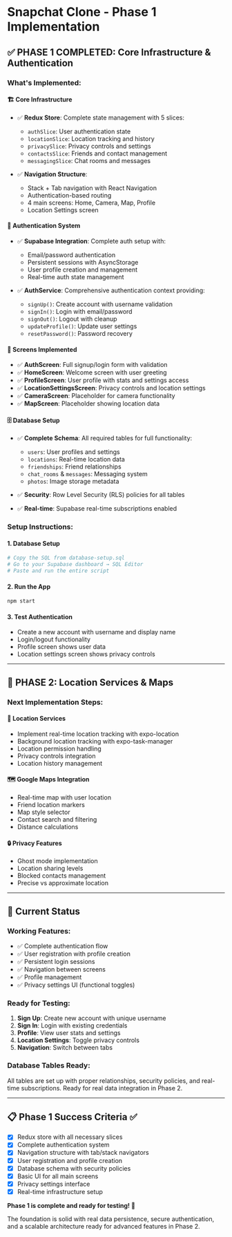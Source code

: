 # Snapchat Clone - Phase 1 Implementation

## ✅ **PHASE 1 COMPLETED: Core Infrastructure & Authentication**

### **What's Implemented:**

#### 🏗️ **Core Infrastructure**
- ✅ **Redux Store**: Complete state management with 5 slices:
  - `authSlice`: User authentication state
  - `locationSlice`: Location tracking and history
  - `privacySlice`: Privacy controls and settings
  - `contactsSlice`: Friends and contact management
  - `messagingSlice`: Chat rooms and messages

- ✅ **Navigation Structure**: 
  - Stack + Tab navigation with React Navigation
  - Authentication-based routing
  - 4 main screens: Home, Camera, Map, Profile
  - Location Settings screen

#### 🔐 **Authentication System**
- ✅ **Supabase Integration**: Complete auth setup with:
  - Email/password authentication
  - Persistent sessions with AsyncStorage
  - User profile creation and management
  - Real-time auth state management

- ✅ **AuthService**: Comprehensive authentication context providing:
  - `signUp()`: Create account with username validation
  - `signIn()`: Login with email/password
  - `signOut()`: Logout with cleanup
  - `updateProfile()`: Update user settings
  - `resetPassword()`: Password recovery

#### 📱 **Screens Implemented**
- ✅ **AuthScreen**: Full signup/login form with validation
- ✅ **HomeScreen**: Welcome screen with user greeting
- ✅ **ProfileScreen**: User profile with stats and settings access
- ✅ **LocationSettingsScreen**: Privacy controls and location settings
- ✅ **CameraScreen**: Placeholder for camera functionality
- ✅ **MapScreen**: Placeholder showing location data

#### 🗄️ **Database Setup**
- ✅ **Complete Schema**: All required tables for full functionality:
  - `users`: User profiles and settings
  - `locations`: Real-time location data
  - `friendships`: Friend relationships
  - `chat_rooms` & `messages`: Messaging system
  - `photos`: Image storage metadata

- ✅ **Security**: Row Level Security (RLS) policies for all tables
- ✅ **Real-time**: Supabase real-time subscriptions enabled

### **Setup Instructions:**

#### 1. **Database Setup**
```bash
# Copy the SQL from database-setup.sql
# Go to your Supabase dashboard → SQL Editor
# Paste and run the entire script
```

#### 2. **Run the App**
```bash
npm start
```

#### 3. **Test Authentication**
- Create a new account with username and display name
- Login/logout functionality
- Profile screen shows user data
- Location settings screen shows privacy controls

---

## 🚀 **PHASE 2: Location Services & Maps**

### **Next Implementation Steps:**

#### 📍 **Location Services**
- Implement real-time location tracking with expo-location
- Background location tracking with expo-task-manager
- Location permission handling
- Privacy controls integration
- Location history management

#### 🗺️ **Google Maps Integration**
- Real-time map with user location
- Friend location markers
- Map style selector
- Contact search and filtering
- Distance calculations

#### 🔒 **Privacy Features**
- Ghost mode implementation
- Location sharing levels
- Blocked contacts management
- Precise vs approximate location

---

## 🎯 **Current Status**

### **Working Features:**
- ✅ Complete authentication flow
- ✅ User registration with profile creation
- ✅ Persistent login sessions
- ✅ Navigation between screens
- ✅ Profile management
- ✅ Privacy settings UI (functional toggles)

### **Ready for Testing:**
1. **Sign Up**: Create new account with unique username
2. **Sign In**: Login with existing credentials
3. **Profile**: View user stats and settings
4. **Location Settings**: Toggle privacy controls
5. **Navigation**: Switch between tabs

### **Database Tables Ready:**
All tables are set up with proper relationships, security policies, and real-time subscriptions. Ready for real data integration in Phase 2.

---

## 📋 **Phase 1 Success Criteria ✅**

- [x] Redux store with all necessary slices
- [x] Complete authentication system
- [x] Navigation structure with tab/stack navigators
- [x] User registration and profile creation
- [x] Database schema with security policies
- [x] Basic UI for all main screens
- [x] Privacy settings interface
- [x] Real-time infrastructure setup

**Phase 1 is complete and ready for testing! 🎉**

The foundation is solid with real data persistence, secure authentication, and a scalable architecture ready for advanced features in Phase 2. 